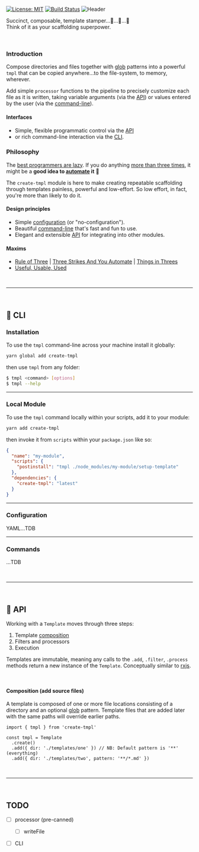[![License: MIT](https://img.shields.io/badge/License-MIT-green.svg)](https://opensource.org/licenses/MIT)
[![Build Status](https://travis-ci.org/philcockfield/create-tmpl.svg?branch=master)](https://travis-ci.org/philcockfield/create-tmpl)
![Header](https://user-images.githubusercontent.com/185555/51378810-daa55200-1b72-11e9-9658-275929147ee9.png)

Succinct, composable, template stamper...🤖...🤖...🤖  
Think of it as your scaffolding superpower.

<p>&nbsp;</p>

### Introduction
Compose directories and files together with [glob](https://en.wikipedia.org/wiki/Glob_(programming)) patterns into a powerful `tmpl` that can be copied anywhere...to the file-system, to memory, wherever.

Add simple `processor` functions to the pipeline to precisely customize each file as it is written, taking variable arguments (via the [API](#API)) or values entered by the user (via the [command-line](#CLI)).

#### Interfaces

- Simple, flexible programmatic control via the [API](#API)
- or rich command-line interaction via the [CLI](#CLI).

### Philosophy
The [best programmers are lazy](http://threevirtues.com). If you do anything [more than three times](http://wiki.c2.com/?ThreeStrikesAndYouAutomate), it might be a **good idea to [automate](http://wiki.c2.com/?AutomationIsOurFriend) it** 🤖

The `create-tmpl` module is here to make creating repeatable scaffolding through templates painless, powerful and low-effort.  So low effort, in fact, you're more than likely to do it.

#### Design principles

- Simple [configuration](Configuration) (or "no-configuration").
- Beautiful [command-line](#CLI) that's fast and fun to use.
- Elegant and extensible [API](#API) for integrating into other modules.

#### Maxims
- [Rule of Three](http://wiki.c2.com/?RuleOfThree) | [Three Strikes And You Automate](http://wiki.c2.com/?ThreeStrikesAndYouAutomate) | [Things in Threes](http://wiki.c2.com/?ThingsInThrees)
- [Useful, Usable, Used](http://wiki.c2.com/?UsefulUsableUsed)


<p>&nbsp;</p>  

---

<p>&nbsp;</p>



## 🌳 CLI

### Installation
To use the `tmpl` command-line across your machine install it globally:

```bash
yarn global add create-tmpl
```

then use `tmpl` from any folder:

```bash
$ tmpl <command> [options]
$ tmpl --help
```


---

### Local Module
To use the `tmpl` command locally within your scripts, add it to your module:

```bash
yarn add create-tmpl
```

then invoke it from `scripts` within your `package.json` like so:

```json
{
  "name": "my-module",
  "scripts": {
    "postinstall": "tmpl ./node_modules/my-module/setup-template"
  },
  "dependencies": {
    "create-tmpl": "latest"
  }
}
```

---

### Configuration
YAML...TDB

---

### Commands
...TDB

<p>&nbsp;</p>  

---

<p>&nbsp;</p>

## 🌳 API
Working with a `Template` moves through three steps:
1. Template [composition](#Composition)
2. Filters and processors
3. Execution

Templates are immutable, meaning any calls to the `.add`, `.filter`, `.process` methods return a new instance of the `Template`.  Conceptually similar to [rxjs](https://github.com/ReactiveX/rxjs).

<p>&nbsp;</p>  

#### Composition (add source files)
A template is composed of one or more file locations consisting of a directory and an optional [glob](https://en.wikipedia.org/wiki/Glob_(programming)) pattern.  Template files that are added later with the same paths will override earlier paths.

```typesript
import { tmpl } from 'create-tmpl'

const tmpl = Template
  .create()
  .add({ dir: './templates/one' }) // NB: Default pattern is '**' (everything)
  .add({ dir: './templates/two', pattern: '**/*.md' })
```



<p>&nbsp;</p>  

---

<p>&nbsp;</p>

## TODO
- [ ] processor (pre-canned)
  - [ ] writeFile
- [ ] CLI

